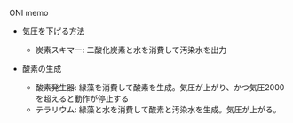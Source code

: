 ONI memo

- 気圧を下げる方法
  - 炭素スキマー: 二酸化炭素と水を消費して汚染水を出力

- 酸素の生成
  - 酸素発生器: 緑藻を消費して酸素を生成。気圧が上がり、かつ気圧2000を超えると動作が停止する
  - テラリウム: 緑藻と水を消費して酸素と汚染水を生成。気圧が上がる。


